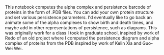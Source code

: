 This notebook computes the alpha complex and persistence barcode of proteins in the form of .PDB files. You can add your own protein structure and set various persistence parameters. I'd eventually like to go back an animate some of the alpha complexes to show birth and death times, and maybe add in other representations of persistence, such as diagrams. This was originally work for a class I took in graduate school, inspired by work of Redo of an old project where I computed the persistence diagram and alpha complex of proteins from the PDB inspired by work of Kelin Xia and Guo-Wei Wei.
